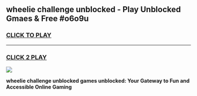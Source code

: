 
## wheelie challenge unblocked - Play Unblocked Gmaes & Free #o6o9u
<h3>
<a href="https://news.freeplayer.one?title=wheelie_challenge_unblocked&ref=27F">CLICK TO PLAY</a></h3>
<hr>

<h3>
<a href="https://news.freeplayer.one?title=wheelie_challenge_unblocked&ref=27F">CLICK 2 PLAY</a>
  
</h3>

<a href="https://news.freeplayer.one?title=wheelie_challenge_unblocked&ref=27F/"><img src="https://clearcache.store/games.png"></a>


**wheelie challenge unblocked games unblocked: Your Gateway to Fun and Accessible Online Gaming**
